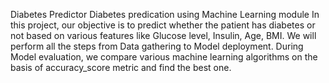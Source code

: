 Diabetes Predictor
Diabetes predication using Machine Learning module
  In this project, our objective is to predict whether the patient has diabetes or not based on various features like Glucose level, Insulin, Age, BMI. 
	We will perform all the steps from Data gathering to Model deployment. During Model evaluation, we compare various machine learning algorithms on the basis of accuracy_score 
	metric and find the best one.
